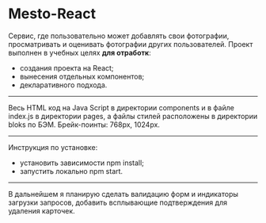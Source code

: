 # Mesto-React

Сервис, где пользовательно может добавлять свои фотографии, просматривать и оценивать фотографии других пользователей. Проект выполнен в учебных целях **для отработк**:

* создания проекта на React;
* вынесения отдельных компонентов;
* декларативного подхода.

____

Весь HTML код на Java Script в директории components и в файле index.js в директории pages, а файлы стилей расположены в директории bloks по БЭМ. Брейк-поинты: 768px, 1024px.

____


Инструкция по установке:
* установить зависимости npm install;
* запустить локально npm start.

____

В дальнейшем я планирую сделать валидацию форм и индикаторы загрузки запросов, добавить всплывающие подтверждения для удаления карточек.